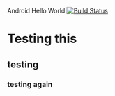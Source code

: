 Android Hello World [![Build Status](https://travis-ci.com/celestvw/Android-Hello-World.svg?branch=master)](https://travis-ci.com/celestvw/Android-Hello-World)

# Testing this #
## testing ##
### testing again ###
